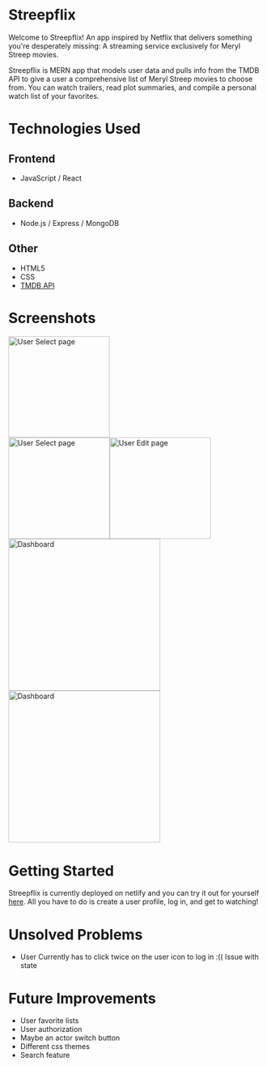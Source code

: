 # Streepflix

Welcome to Streepflix! An app inspired by Netflix that delivers something you're desperately missing: A streaming service exclusively for Meryl Streep movies. 

Streepflix is MERN app that models user data and pulls info from the TMDB API to give a user a comprehensive list of Meryl Streep movies to choose from. You can watch trailers, read plot summaries, and compile a personal watch list of your favorites.

# Technologies Used 
## Frontend
- JavaScript / React
## Backend
- Node.js / Express / MongoDB
## Other
- HTML5
- CSS
- [TMDB API](https://developers.themoviedb.org/3/getting-started)

# Screenshots

<img alt="User Select page" src="https://i.imgur.com/BL7YBJB.jpg" width="200"/>  
<br/>
<img alt="User Select page" src="https://i.imgur.com/dEstsca.jpg" width="200"/><img alt="User Edit page" src="https://i.imgur.com/laDsF9f.jpg" width="200"/>
<img alt="Dashboard" src="https://i.imgur.com/3WTK2t1.jpg" height="300"/>
<img alt="Dashboard" src="https://i.imgur.com/eqUnbX8.jpg" height="300"/>

# Getting Started


Streepflix is currently deployed on netlify and you can try it out for yourself [here](https://streepflix.netlify.app/). All you have to do is create a user profile, log in, and get to watching!

# Unsolved Problems
- User Currently has to click twice on the user icon to log in :(( Issue with state

# Future Improvements
- User favorite lists
- User authorization 
- Maybe an actor switch button 
- Different css themes
- Search feature 
